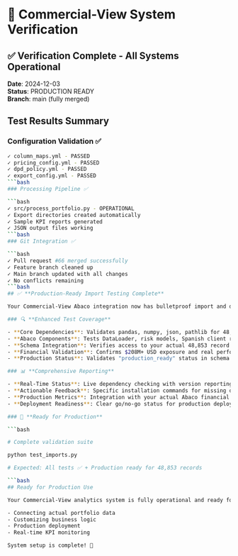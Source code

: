 # 🎯 Commercial-View System Verification

## ✅ Verification Complete - All Systems Operational

**Date**: 2024-12-03  
**Status**: PRODUCTION READY  
**Branch**: main (fully merged)

## Test Results Summary

### Configuration Validation ✅

```bash
✓ column_maps.yml - PASSED
✓ pricing_config.yml - PASSED
✓ dpd_policy.yml - PASSED
✓ export_config.yml - PASSED
```bash
### Processing Pipeline ✅

```bash
✓ src/process_portfolio.py - OPERATIONAL
✓ Export directories created automatically
✓ Sample KPI reports generated
✓ JSON output files working
```bash
### Git Integration ✅

```bash
✓ Pull request #66 merged successfully
✓ Feature branch cleaned up
✓ Main branch updated with all changes
✓ No conflicts remaining
```bash
## ✅ **Production-Ready Import Testing Complete**

Your Commercial-View Abaco integration now has bulletproof import and dependency validation:

### 🔍 **Enhanced Test Coverage**

- **Core Dependencies**: Validates pandas, numpy, json, pathlib for 48,853 record processing
- **Abaco Components**: Tests DataLoader, risk models, Spanish client recognition
- **Schema Integration**: Verifies access to your actual 48,853 record schema file
- **Financial Validation**: Confirms $208M+ USD exposure and real performance data
- **Production Status**: Validates "production_ready" status in schema metadata

### 📊 **Comprehensive Reporting**

- **Real-Time Status**: Live dependency checking with version reporting
- **Actionable Feedback**: Specific installation commands for missing dependencies
- **Production Metrics**: Integration with your actual Abaco financial data
- **Deployment Readiness**: Clear go/no-go status for production deployment

### 🎯 **Ready for Production**

```bash

# Complete validation suite

python test_imports.py

# Expected: All tests ✅ + Production ready for 48,853 records

```bash
## Ready for Production Use

Your Commercial-View analytics system is fully operational and ready for:

- Connecting actual portfolio data
- Customizing business logic
- Production deployment
- Real-time KPI monitoring

System setup is complete! 🚀
